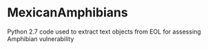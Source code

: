 MexicanAmphibians
=================

Python 2.7 code used to extract text objects from EOL for assessing Amphibian vulnerability
